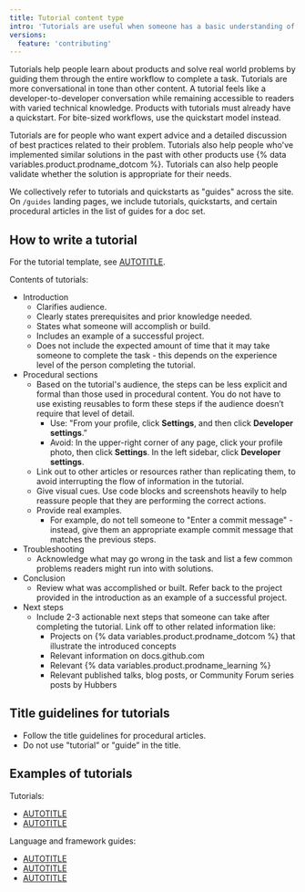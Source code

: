 ```yaml
---
title: Tutorial content type
intro: 'Tutorials are useful when someone has a basic understanding of the product and is interested in extending their understanding to solve a specific problem'
versions:
  feature: 'contributing'
---
```


Tutorials help people learn about products and solve real world problems by guiding them through the entire workflow to complete a task. Tutorials are more conversational in tone than other content. A tutorial feels like a developer-to-developer conversation while remaining accessible to readers with varied technical knowledge. Products with tutorials must already have a quickstart. For bite-sized workflows, use the quickstart model instead.

 Tutorials are for people who want expert advice and a detailed discussion of best practices related to their problem. Tutorials also help people who've implemented similar solutions in the past with other products use {% data variables.product.prodname_dotcom %}. Tutorials can also help people validate whether the solution is appropriate for their needs.

We collectively refer to tutorials and quickstarts as "guides" across the site. On `/guides` landing pages, we include tutorials, quickstarts, and certain procedural articles in the list of guides for a doc set.

## How to write a tutorial

For the tutorial template, see [AUTOTITLE](/contributing/writing-for-github-docs/templates#tutorial-article-template).

Contents of tutorials:
* Introduction
  * Clarifies audience.
  * Clearly states prerequisites and prior knowledge needed.
  * States what someone will accomplish or build.
  * Includes an example of a successful project.
  * Does not include the expected amount of time that it may take someone to complete the task - this depends on the experience level of the person completing the tutorial.
* Procedural sections
  * Based on the tutorial's audience, the steps can be less explicit and formal than those used in procedural content. You do not have to use existing reusables to form these steps if the audience doesn’t require that level of detail.
    * Use: "From your profile, click **Settings**, and then click **Developer settings**.”
    * Avoid: In the upper-right corner of any page, click your profile photo, then click **Settings**. In the left sidebar, click **Developer settings**.
  * Link out to other articles or resources rather than replicating them, to avoid interrupting the flow of information in the tutorial.
  * Give visual cues. Use code blocks and screenshots heavily to help reassure people that they are performing the correct actions.
  * Provide real examples.
    * For example, do not tell someone to "Enter a commit message" - instead, give them an appropriate example commit message that matches the previous steps.
* Troubleshooting
  * Acknowledge what may go wrong in the task and list a few common problems readers might run into with solutions.
* Conclusion
  * Review what was accomplished or built. Refer back to the project provided in the introduction as an example of a successful project.
* Next steps
  * Include 2-3 actionable next steps that someone can take after completing the tutorial. Link off to other related information like:
    * Projects on {% data variables.product.prodname_dotcom %} that illustrate the introduced concepts
    * Relevant information on docs.github.com<!-- markdownlint-disable-line search-replace -->
    * Relevant {% data variables.product.prodname_learning %}
    * Relevant published talks, blog posts, or Community Forum series posts by Hubbers

## Title guidelines for tutorials

* Follow the title guidelines for procedural articles.
* Do not use "tutorial” or "guide” in the title.

## Examples of tutorials

Tutorials:
* [AUTOTITLE](/actions/managing-issues-and-pull-requests/adding-labels-to-issues)
* [AUTOTITLE](/actions/deployment/deploying-xcode-applications/installing-an-apple-certificate-on-macos-runners-for-xcode-development)

Language and framework guides:
* [AUTOTITLE](/actions/automating-builds-and-tests/building-and-testing-nodejs)
* [AUTOTITLE](/actions/automating-builds-and-tests/building-and-testing-python)
* [AUTOTITLE](/actions/publishing-packages/publishing-java-packages-with-maven)
